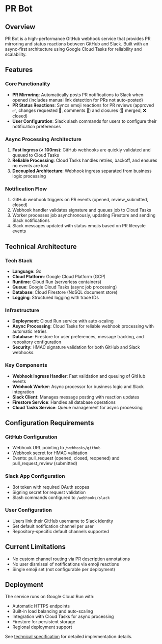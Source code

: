 # PR Bot

## Overview

PR Bot is a high-performance GitHub webhook service that provides PR mirroring and status reactions between GitHub and Slack. Built with an async-first architecture using Google Cloud Tasks for reliability and scalability.

## Features

### Core Functionality

- **PR Mirroring**: Automatically posts PR notifications to Slack when opened (includes manual link detection for PRs not auto-posted)
- **PR Status Reactions**: Syncs emoji reactions for PR reviews (approved ✅, changes requested 🔄, comments 💬) and closures (🎉 merged, ❌ closed)
- **User Configuration**: Slack slash commands for users to configure their notification preferences

### Async Processing Architecture

1. **Fast Ingress (< 100ms)**: GitHub webhooks are quickly validated and queued to Cloud Tasks
2. **Reliable Processing**: Cloud Tasks handles retries, backoff, and ensures no events are lost
3. **Decoupled Architecture**: Webhook ingress separated from business logic processing

### Notification Flow

1. GitHub webhook triggers on PR events (opened, review_submitted, closed)
2. Webhook handler validates signature and queues job to Cloud Tasks
3. Worker processes job asynchronously, updating Firestore and sending Slack notifications
4. Slack messages updated with status emojis based on PR lifecycle events

## Technical Architecture

### Tech Stack

- **Language**: Go
- **Cloud Platform**: Google Cloud Platform (GCP)
- **Runtime**: Cloud Run (serverless containers)
- **Queue**: Google Cloud Tasks (async job processing)
- **Database**: Cloud Firestore (NoSQL document store)
- **Logging**: Structured logging with trace IDs

### Infrastructure

- **Deployment**: Cloud Run service with auto-scaling
- **Async Processing**: Cloud Tasks for reliable webhook processing with automatic retries
- **Database**: Firestore for user preferences, message tracking, and repository configuration
- **Security**: HMAC signature validation for both GitHub and Slack webhooks

### Key Components

- **Webhook Ingress Handler**: Fast validation and queuing of GitHub events
- **Webhook Worker**: Async processor for business logic and Slack integration
- **Slack Client**: Manages message posting with reaction updates
- **Firestore Service**: Handles all database operations
- **Cloud Tasks Service**: Queue management for async processing

## Configuration Requirements

### GitHub Configuration
- Webhook URL pointing to `/webhooks/github`
- Webhook secret for HMAC validation
- Events: pull_request (opened, closed, reopened) and pull_request_review (submitted)

### Slack App Configuration
- Bot token with required OAuth scopes
- Signing secret for request validation
- Slash commands configured to `/webhooks/slack`

### User Configuration
- Users link their GitHub username to Slack identity
- Set default notification channel per user
- Repository-specific default channels supported

## Current Limitations

- No custom channel routing via PR description annotations
- No user dismissal of notifications via emoji reactions
- Single emoji set (not configurable per deployment)

## Deployment

The service runs on Google Cloud Run with:
- Automatic HTTPS endpoints
- Built-in load balancing and auto-scaling
- Integration with Cloud Tasks for async processing
- Firestore for persistent storage
- Regional deployment support

See [technical specification](technical-spec.md) for detailed implementation details.